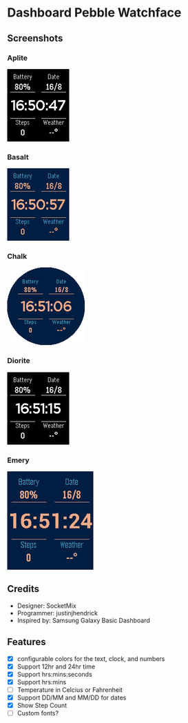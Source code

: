 # Dashboard Pebble Watchface

## Screenshots

### Aplite

![screenshot](screenshot_aplite.png)

### Basalt

![screenshot](screenshot_basalt.png)

### Chalk

![screenshot](screenshot_chalk.png)

### Diorite

![screenshot](screenshot_diorite.png)

### Emery

![screenshot](screenshot_emery.png)

## Credits

* Designer: SocketMix
* Programmer: justinjhendrick
* Inspired by: Samsung Galaxy Basic Dashboard

## Features

- [x] configurable colors for the text, clock, and numbers
- [x] Support 12hr and 24hr time
- [x] Support hrs:mins:seconds
- [x] Support hrs:mins
- [ ] Temperature in Celcius or Fahrenheit
- [x] Support DD/MM and MM/DD for dates
- [x] Show Step Count
- [ ] Custom fonts?
